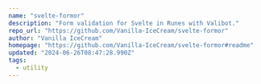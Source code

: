```yaml
---
name: "svelte-formor"
description: "Form validation for Svelte in Runes with Valibot."
repo_url: "https://github.com/Vanilla-IceCream/svelte-formor"
author: "Vanilla IceCream"
homepage: "https://github.com/Vanilla-IceCream/svelte-formor#readme"
updated: "2024-06-26T08:47:28.990Z"
tags: 
  - utility
---
```

